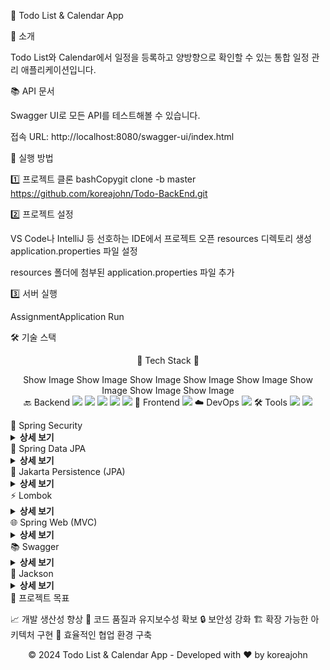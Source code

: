 📅 Todo List & Calendar App

💫 소개

Todo List와 Calendar에서 일정을 등록하고 양방향으로 확인할 수 있는 통합 일정 관리 애플리케이션입니다.

📚 API 문서

Swagger UI로 모든 API를 테스트해볼 수 있습니다.

접속 URL: http://localhost:8080/swagger-ui/index.html

🚀 실행 방법

1️⃣ 프로젝트 클론
bashCopygit clone -b master https://github.com/koreajohn/Todo-BackEnd.git

2️⃣ 프로젝트 설정

VS Code나 IntelliJ 등 선호하는 IDE에서 프로젝트 오픈
resources 디렉토리 생성
application.properties 파일 설정

resources 폴더에 첨부된 application.properties 파일 추가



3️⃣ 서버 실행

AssignmentApplication Run

🛠️ 기술 스택

<div align="center">
🌟 Tech Stack 🌟
  
Show Image
Show Image
Show Image
Show Image
Show Image
Show Image
Show Image
Show Image
<br/>
🔙 Backend
<img src="https://img.shields.io/badge/Java-ED8B00?style=flat-square&logo=openjdk&logoColor=white"/>
<img src="https://img.shields.io/badge/Spring-6DB33F?style=flat-square&logo=spring&logoColor=white"/>
<img src="https://img.shields.io/badge/Spring Security-6DB33F?style=flat-square&logo=spring-security&logoColor=white"/>
<img src="https://img.shields.io/badge/JPA-59666C?style=flat-square&logo=hibernate&logoColor=white"/>
<img src="https://img.shields.io/badge/MySQL-4479A1?style=flat-square&logo=mysql&logoColor=white"/>
🎨 Frontend
<img src="https://img.shields.io/badge/React.js-61DAFB?style=flat-square&logo=react&logoColor=black"/>
☁️ DevOps
<img src="https://img.shields.io/badge/AWS EC2-FF9900?style=flat-square&logo=amazon-ec2&logoColor=white"/>
🛠️ Tools
<img src="https://img.shields.io/badge/Swagger-85EA2D?style=flat-square&logo=swagger&logoColor=black"/>
<img src="https://img.shields.io/badge/Git-F05032?style=flat-square&logo=git&logoColor=white"/>
</div>
🔐 Spring Security
<details>
<summary><b>상세 보기</b></summary>
기능

✨ 인증/인가 처리
🔒 JWT 기반 보안
🌐 CORS 관리
⚡ 보안 필터 체인 구성

사용 이유

표준화된 보안 프레임워크 적용
Stateless 서버 아키텍처 구현
안전한 프론트엔드 통신
보안 취약점 최소화

</details>
💾 Spring Data JPA
<details>
<summary><b>상세 보기</b></summary>
기능

🔄 CRUD 자동화
📝 커스텀 쿼리
🔗 엔티티 매핑
💫 트랜잭션 관리

사용 이유

생산성 향상
직관적인 쿼리 생성
데이터베이스 독립성
타입 안전성 보장

</details>
🎯 Jakarta Persistence (JPA)
<details>
<summary><b>상세 보기</b></summary>
기능

🔄 ORM 구현
📊 엔티티 관리
💾 트랜잭션 처리
🔌 DB 연동

사용 이유

객체지향적 DB 처리
높은 생산성과 유지보수성
자동화된 스키마 관리
멀티 DB 플랫폼 지원

</details>
⚡ Lombok
<details>
<summary><b>상세 보기</b></summary>
기능

📝 로깅 기능
🏗️ 생성자 자동화
🔄 Getter/Setter 생성
🎨 빌더 패턴 지원

사용 이유

코드 간소화
가독성 향상
생산성 증대
일관된 코드 관리

</details>
🌐 Spring Web (MVC)
<details>
<summary><b>상세 보기</b></summary>
기능

🔗 REST API 구현
📡 HTTP 처리
🛣️ 라우팅
🏗️ 웹 계층 구성

사용 이유

RESTful 아키텍처 구현
효율적인 프론트엔드 통신
체계적인 요청/응답 처리
확장 가능한 구조

</details>
📚 Swagger
<details>
<summary><b>상세 보기</b></summary>
기능

📝 API 문서화
🧪 테스트 인터페이스
📋 API 스펙 정의

사용 이유

자동화된 문서 관리
통합 테스트 환경
원활한 협업
실시간 API 관리

</details>
🔄 Jackson
<details>
<summary><b>상세 보기</b></summary>
기능

🔄 JSON 처리
🔃 객체 변환
📊 데이터 포맷팅

사용 이유

효율적인 데이터 변환
RESTful 데이터 처리
다양한 타입 지원
커스텀 규칙 적용

</details>
🎯 프로젝트 목표

📈 개발 생산성 향상
🎨 코드 품질과 유지보수성 확보
🔒 보안성 강화
🏗️ 확장 가능한 아키텍처 구현
👥 효율적인 협업 환경 구축


<div align="center">
© 2024 Todo List & Calendar App - Developed with ❤️ by koreajohn
</div>
